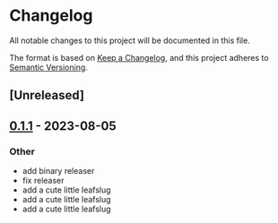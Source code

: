 # Changelog
All notable changes to this project will be documented in this file.

The format is based on [Keep a Changelog](https://keepachangelog.com/en/1.0.0/),
and this project adheres to [Semantic Versioning](https://semver.org/spec/v2.0.0.html).

## [Unreleased]

## [0.1.1](https://github.com/prmadev/leafslug/compare/v0.1.0...v0.1.1) - 2023-08-05

### Other
- add binary releaser
- fix releaser
- add a cute little leafslug
- add a cute little leafslug
- add a cute little leafslug
